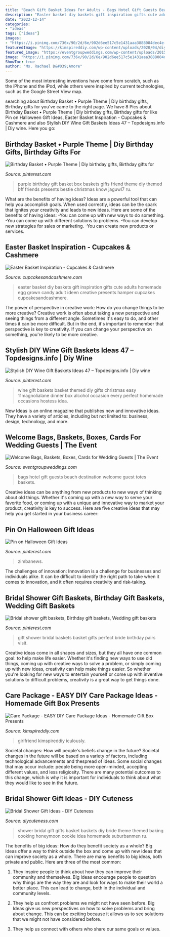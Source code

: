 ```yaml
---
title: "Beach Gift Basket Ideas For Adults - Bags Hotel Gift Guests Beach Destination Welcome Guest Totes Baskets"
description: "Easter basket diy baskets gift inspiration gifts cute adults homemade egg grown candy adult ideen creative presents hamper cupcakes cupcakesandcashmere"
date: "2022-12-14"
categories:
- "ideas"
tags: ["ideas"]
images:
- "https://i.pinimg.com/736x/90/2d/6e/902d6ee517c5e1431aaa3888084dec4e--birthday-basket-purple.jpg"
featuredImage: "https://kimspireddiy.com/wp-content/uploads/2020/04/diy-care-package-red-4.jpg"
featured_image: "https://eventgroupweddings.com/wp-content/uploads/2015/02/76999df995fb6f1ccb0d27717e8ac31e.jpg"
image: "https://i.pinimg.com/736x/90/2d/6e/902d6ee517c5e1431aaa3888084dec4e--birthday-basket-purple.jpg"
ShowToc: true
author: "Ms. Rachael D&#039;Amore"
---
```



Some of the most interesting inventions have come from scratch, such as the iPhone and the iPod, while others were inspired by current technologies, such as the Google Street View map.

	

		
searching about Birthday Basket • Purple Theme | Diy birthday gifts, Birthday gifts for you've came to the right page. We have 8 Pics about Birthday Basket • Purple Theme | Diy birthday gifts, Birthday gifts for like Pin on Halloween Gift Ideas, Easter Basket Inspiration - Cupcakes &amp; Cashmere and also Stylish DIY Wine Gift Baskets Ideas 47 – Topdesigns.info | Diy wine. Here you go:
		
    
## Birthday Basket • Purple Theme | Diy Birthday Gifts, Birthday Gifts For

<img loading=lazy src="https://i.pinimg.com/736x/90/2d/6e/902d6ee517c5e1431aaa3888084dec4e--birthday-basket-purple.jpg" onerror="this.onerror=null;this.src='https://tse4.mm.bing.net/th?id=OIP.rQL6RlNTY0e_hsdP8RiQVwHaJ8&amp;pid=15.1';" alt="Birthday Basket • Purple Theme | Diy birthday gifts, Birthday gifts for">

_Source: pinterest.com_

>purple birthday gift basket box baskets gifts friend theme diy themed bff friends presents bestie christmas know jaguwl7 ru. 

	

What are the benefits of having ideas?
Ideas are a powerful tool that can help you accomplish goals. When used correctly, ideas can be the spark that ignites your creativity and leads to new ideas. Here are some of the benefits of having ideas: 
-You can come up with new ways to do something. 
-You can come up with different solutions to problems. 
-You can develop new strategies for sales or marketing. 
-You can create new products or services.

    
## Easter Basket Inspiration - Cupcakes &amp; Cashmere

<img loading=lazy src="https://cupcakesandcashmere.com/.image/t_share/MTMwMDM3ODE2MTY2OTg0MzIz/easter5.jpg" onerror="this.onerror=null;this.src='https://tse1.mm.bing.net/th?id=OIP.U3vUS-qE_m4zh1cmP2SiMgHaLG&amp;pid=15.1';" alt="Easter Basket Inspiration - Cupcakes &amp; Cashmere">

_Source: cupcakesandcashmere.com_

>easter basket diy baskets gift inspiration gifts cute adults homemade egg grown candy adult ideen creative presents hamper cupcakes cupcakesandcashmere. 

	

The power of perspective in creative work: How do you change things to be more creative?
Creative work is often about taking a new perspective and seeing things from a different angle. Sometimes it's easy to do, and other times it can be more difficult. But in the end, it's important to remember that perspective is key to creativity. If you can change your perspective on something, you're likely to be more creative.

    
## Stylish DIY Wine Gift Baskets Ideas 47 – Topdesigns.info | Diy Wine

<img loading=lazy src="https://i.pinimg.com/736x/9a/31/00/9a3100eab4b2ba31f4974afe97388c6b.jpg" onerror="this.onerror=null;this.src='https://tse1.mm.bing.net/th?id=OIP.XaFrDudfJfRCqOGxheQPfwHaLA&amp;pid=15.1';" alt="Stylish DIY Wine Gift Baskets Ideas 47 – Topdesigns.info | Diy wine">

_Source: pinterest.com_

>wine gift baskets basket themed diy gifts christmas easy 11magnolialane dinner box alcohol occasion every perfect homemade occasions hostess idea. 

	

New Ideas is an online magazine that publishes new and innovative ideas. They have a variety of articles, including but not limited to: business, design, technology, and more.

    
## Welcome Bags, Baskets, Boxes, Cards For Wedding Guests | The Event

<img loading=lazy src="https://eventgroupweddings.com/wp-content/uploads/2015/02/76999df995fb6f1ccb0d27717e8ac31e.jpg" onerror="this.onerror=null;this.src='https://tse3.mm.bing.net/th?id=OIP.8k055S5y5M7UMoguwzT4pAHaLH&amp;pid=15.1';" alt="Welcome Bags, Baskets, Boxes, Cards for Wedding Guests | The Event">

_Source: eventgroupweddings.com_

>bags hotel gift guests beach destination welcome guest totes baskets. 

	

Creative ideas can be anything from new products to new ways of thinking about old things. Whether it's coming up with a new way to serve your favorite food, or coming up with a unique and innovative way to market your product, creativity is key to success. Here are five creative ideas that may help you get started in your business career: 

    
## Pin On Halloween Gift Ideas

<img loading=lazy src="https://i.pinimg.com/736x/dd/0a/88/dd0a88de8ec57a95abbde4d600b1524c.jpg" onerror="this.onerror=null;this.src='https://tse3.mm.bing.net/th?id=OIP.WW1hPFdzj1Gzdlpaqw1eYAHaJ4&amp;pid=15.1';" alt="Pin on Halloween Gift Ideas">

_Source: pinterest.com_

>zimbanews. 

	

The challenges of innovation:
Innovation is a challenge for businesses and individuals alike. It can be difficult to identify the right path to take when it comes to innovation, and it often requires creativity and risk-taking.

    
## Bridal Shower Gift Baskets, Birthday Gift Baskets, Wedding Gift Baskets

<img loading=lazy src="https://i.pinimg.com/736x/5a/f8/6e/5af86e337558ee4090dd4b749653f496--bridal-shower-gifts-gift-baskets.jpg" onerror="this.onerror=null;this.src='https://tse4.mm.bing.net/th?id=OIP.ncOpSnfjaC-xW7yZbOAbVAHaJ3&amp;pid=15.1';" alt="Bridal shower gift baskets, Birthday gift baskets, Wedding gift baskets">

_Source: pinterest.com_

>gift shower bridal baskets basket gifts perfect bride birthday pairs visit. 

	

Creative ideas come in all shapes and sizes, but they all have one common goal: to help make life easier. Whether it's finding new ways to use old things, coming up with creative ways to solve a problem, or simply coming up with new ideas, creativity can help make things easier. So whether you're looking for new ways to entertain yourself or come up with inventive solutions to difficult problems, creativity is a great way to get things done.

    
## Care Package - EASY DIY Care Package Ideas - Homemade Gift Box Presents

<img loading=lazy src="https://kimspireddiy.com/wp-content/uploads/2020/04/diy-care-package-red-4.jpg" onerror="this.onerror=null;this.src='https://tse1.mm.bing.net/th?id=OIP.wM3uIc7kdVlGrccFxSFuSgHaKn&amp;pid=15.1';" alt="Care Package - EASY DIY Care Package Ideas - Homemade Gift Box Presents">

_Source: kimspireddiy.com_

>girlfriend kimspireddiy iculously. 

	

Societal changes: How will people's beliefs change in the future?
Societal changes in the future will be based on a variety of factors, including technological advancements and thespread of ideas. Some social changes that may occur include: people being more open-minded, accepting different values, and less religiosity. There are many potential outcomes to this change, which is why it is important for individuals to think about what they would like to see in the future.

    
## Bridal Shower Gift Ideas - DIY Cuteness

<img loading=lazy src="https://diycuteness.com/wp-content/uploads/2019/12/bridal-shower-gift-ideas-7.jpg" onerror="this.onerror=null;this.src='https://tse4.mm.bing.net/th?id=OIP.YQvVgOKEj-Xs5kIMDmH5mQHaJ4&amp;pid=15.1';" alt="Bridal Shower Gift Ideas - DIY Cuteness">

_Source: diycuteness.com_

>shower bridal gift gifts basket baskets diy bride theme themed baking cooking honeymoon cookie idea homemade suburbanmen ru. 

	

The benefits of big ideas: How do they benefit society as a whole?
Big Ideas offer a way to think outside the box and come up with new ideas that can improve society as a whole. There are many benefits to big ideas, both private and public. Here are three of the most common: 
1) They inspire people to think about how they can improve their community and themselves. Big Ideas encourage people to question why things are the way they are and look for ways to make their world a better place. This can lead to change, both in the individual and community levels.

2) They help us confront problems we might not have seen before. Big Ideas give us new perspectives on how to solve problems and bring about change. This can be exciting because it allows us to see solutions that we might not have considered before.

3) They help us connect with others who share our same goals or values.

